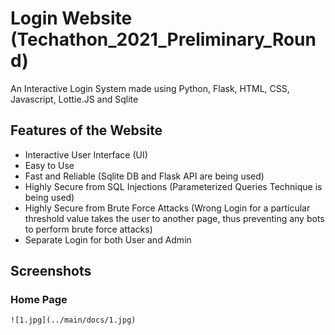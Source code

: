 # Login Website (Techathon_2021_Preliminary_Round)
An Interactive Login System made using Python, Flask, HTML, CSS, Javascript, Lottie.JS and Sqlite 

## Features of the Website
- Interactive User Interface (UI) 
- Easy to Use
- Fast and Reliable (Sqlite DB and Flask API are being used)
- Highly Secure from SQL Injections (Parameterized Queries Technique is being used)
- Highly Secure from Brute Force Attacks (Wrong Login for a particular threshold value takes the user to another page, thus preventing any bots to perform brute force attacks)
- Separate Login for both User and Admin

## Screenshots
  ### Home Page
    ![1.jpg](../main/docs/1.jpg)

